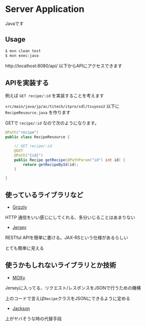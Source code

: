 # Server Application

Javaです

## Usage

```sh
$ mvn clean test
$ mvn exec:java
```

http://localhost:8080/api/ 以下からAPIにアクセスできます

## APIを実装する

例えば `GET recipe/:id` を実装することを考えます

`src/main/java/jp/ac/titech/itpro/sdl/tsuyoso2` 以下に `RecipeResource.java` を作ります

GETで `recipe/:id` なので次のようになります。

```java
@Path("recipe")
public class RecipeResource {

    // GET recipe/:id
    @GET
    @Path("{id}")
    public Recipe getRecipe(@PathParam("id") int id) {
        return getRecipeById(id);
    }

}
```


## 使っているライブラリなど

- [Grizzly](https://grizzly.java.net/)

HTTP 通信をいい感じにしてくれる、多分いじることはあまりない

- [Jersey](https://jersey.java.net/)

RESTful APIを簡単に書ける。JAX-RSという仕様があるらしい

とても簡単に見える

## 使うかもしれないライブラリとか技術

- [MOXy](https://jersey.java.net/documentation/2.16/media.html#json.moxy)

Jerseyに入ってる、リクエスト/レスポンスをJSONで行うための機構

上のコードで言えば`Recipe`クラスをJSONにできるように定める

- [Jackson](https://github.com/FasterXML/jackson)

上がヤバそうな時の代替手段
